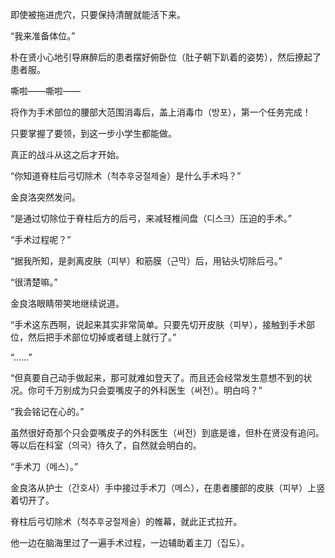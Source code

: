 即使被拖进虎穴，只要保持清醒就能活下来。

“我来准备体位。”

朴在贤小心地引导麻醉后的患者摆好俯卧位（肚子朝下趴着的姿势），然后撩起了患者服。

嘶啦——嘶啦——

将作为手术部位的腰部大范围消毒后，盖上消毒巾（방포），第一个任务完成！

只要掌握了要领，到这一步小学生都能做。

真正的战斗从这之后才开始。

“你知道脊柱后弓切除术（척추후궁절제술）是什么手术吗？”

金良洛突然发问。

“是通过切除位于脊柱后方的后弓，来减轻椎间盘（디스크）压迫的手术。”

“手术过程呢？”

“据我所知，是剥离皮肤（피부）和筋膜（근막）后，用钻头切除后弓。”

“很清楚嘛。”

金良洛眼睛带笑地继续说道。

“手术这东西啊，说起来其实非常简单。只要先切开皮肤（피부），接触到手术部位，然后把手术部位切掉或者缝上就行了。”

“……”

“但真要自己动手做起来，那可就难如登天了。而且还会经常发生意想不到的状况。你可千万别成为只会耍嘴皮子的外科医生（써전）。明白吗？”

“我会铭记在心的。”

虽然很好奇那个只会耍嘴皮子的外科医生（써전）到底是谁，但朴在贤没有追问。等以后在科室（의국）待久了，自然就会明白的。

“手术刀（메스）。”

金良洛从护士（간호사）手中接过手术刀（메스），在患者腰部的皮肤（피부）上竖着切开了。

脊柱后弓切除术（척추후궁절제술）的帷幕，就此正式拉开。

他一边在脑海里过了一遍手术过程，一边辅助着主刀（집도）。